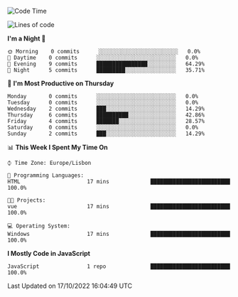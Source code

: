 <!--START_SECTION:waka-->
![Code Time](http://img.shields.io/badge/Code%20Time-21%20hrs%2015%20mins-blue)

![Lines of code](https://img.shields.io/badge/From%20Hello%20World%20I%27ve%20Written-43%20Thousand%20lines%20of%20code-blue)

**I'm a Night 🦉** 

```text
🌞 Morning    0 commits      ░░░░░░░░░░░░░░░░░░░░░░░░░   0.0% 
🌆 Daytime    0 commits      ░░░░░░░░░░░░░░░░░░░░░░░░░   0.0% 
🌃 Evening    9 commits      ████████████████░░░░░░░░░   64.29% 
🌙 Night      5 commits      █████████░░░░░░░░░░░░░░░░   35.71%

```
📅 **I'm Most Productive on Thursday** 

```text
Monday       0 commits      ░░░░░░░░░░░░░░░░░░░░░░░░░   0.0% 
Tuesday      0 commits      ░░░░░░░░░░░░░░░░░░░░░░░░░   0.0% 
Wednesday    2 commits      ███░░░░░░░░░░░░░░░░░░░░░░   14.29% 
Thursday     6 commits      ██████████░░░░░░░░░░░░░░░   42.86% 
Friday       4 commits      ███████░░░░░░░░░░░░░░░░░░   28.57% 
Saturday     0 commits      ░░░░░░░░░░░░░░░░░░░░░░░░░   0.0% 
Sunday       2 commits      ███░░░░░░░░░░░░░░░░░░░░░░   14.29%

```


📊 **This Week I Spent My Time On** 

```text
⌚︎ Time Zone: Europe/Lisbon

💬 Programming Languages: 
HTML                     17 mins             █████████████████████████   100.0%

🐱‍💻 Projects: 
vue                      17 mins             █████████████████████████   100.0%

💻 Operating System: 
Windows                  17 mins             █████████████████████████   100.0%

```

**I Mostly Code in JavaScript** 

```text
JavaScript               1 repo              █████████████████████████   100.0%

```



 Last Updated on 17/10/2022 16:04:49 UTC
<!--END_SECTION:waka-->
